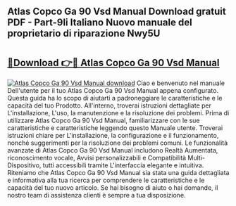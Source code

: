 ## Atlas Copco Ga 90 Vsd Manual Download gratuit PDF - Part-9Ii Italiano Nuovo manuale del proprietario di riparazione Nwy5U

# <h2><a href="http://dfcizx.blite.top/?on=Atlas+Copco+Ga+90+Vsd+Manual">🔗Download 👉🔴 Atlas Copco Ga 90 Vsd Manual</a></h2>

[![Atlas Copco Ga 90 Vsd Manual download](https://i.imgur.com/lujVjoI.png)](http://dfcizx.blite.top/?on=Atlas+Copco+Ga+90+Vsd+Manual)
Ciao e benvenuto nel manuale Dell'utente per il tuo Atlas Copco Ga 90 Vsd Manual appena configurato. Questa guida ha lo scopo di aiutarti a padroneggiare le caratteristiche e le capacità del tuo Prodotto. All'interno, troverai istruzioni dettagliate per L'installazione, L'uso, la manutenzione e la risoluzione dei problemi. Prima di utilizzare Atlas Copco Ga 90 Vsd Manual, familiarizzare con le sue caratteristiche e caratteristiche leggendo questo Manuale utente. Troverai istruzioni chiare per L'installazione, la configurazione e il funzionamento, nonché suggerimenti per la risoluzione dei problemi comuni. Le funzionalità avanzate di Atlas Copco Ga 90 Vsd Manual includono Realtà Aumentata, riconoscimento vocale, Avvisi personalizzabili e Compatibilità Multi-Dispositivo, tutti accessibili tramite L'interfaccia elegante e intuitiva. Riteniamo che Atlas Copco Ga 90 Vsd Manual sia stata una guida dettagliata e informativa alla tua ricerca per comprendere le caratteristiche e le capacità del tuo nuovo articolo. Se hai bisogno di aiuto o hai domande, il nostro team di assistenza clienti è sempre a tua disposizione.
